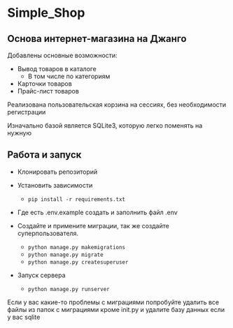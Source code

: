 # Simple_Shop
## Основа интернет-магазина на Джанго
Добавлены основные возможности:
- Вывод товаров в каталоге
  - В том числе по категориям
- Карточки товаров
- Прайс-лист товаров

Реализована пользовательская корзина на сессиях, без необходимости регистрации

Изначально базой является SQLite3, которую легко поменять на нужную

## Работа и запуск
- Клонировать репозиторий
- Установить зависимости

  - `pip install -r requirements.txt`
  
- Где есть .env.example создать и заполнить файл .env

- Создайте и примените миграции, так же создайте суперпользователя.

   - `python manage.py makemigrations`
   - `python manage.py migrate`
   - `python manage.py createsuperuser`
   
 - Запуск сервера
   - `python manage.py runserver`

Если у вас какие-то проблемы с миграциями попробуйте удалить все файлы из папок с миграциями кроме init.py и удалите базу данных если у вас sqlite
